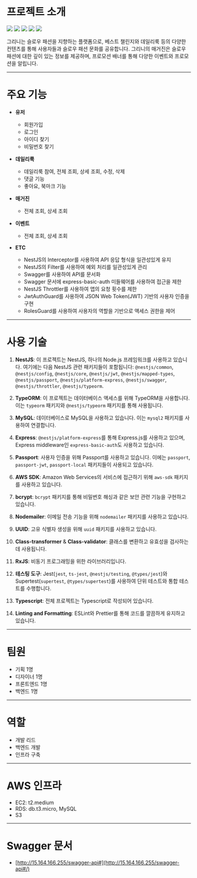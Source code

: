 # 프로젝트 소개

![](https://velog.velcdn.com/images/fkstndnjs/post/09bc5e31-9f68-4643-9607-bcce9e6b6ea8/image.png)
![](https://velog.velcdn.com/images/fkstndnjs/post/0530a752-3bc0-4a63-a173-604cb6de9d7d/image.png)
![](https://velog.velcdn.com/images/fkstndnjs/post/c97a1532-9d62-422b-90fc-8a0862bd8aee/image.png)
![](https://velog.velcdn.com/images/fkstndnjs/post/b1c72f82-3404-458d-8a64-694895b8406d/image.png)
![](https://velog.velcdn.com/images/fkstndnjs/post/3ca92a45-f374-42e1-943d-9be90e411940/image.png)

그리니는 슬로우 패션을 지향하는 플랫폼으로, 베스트 챌린지와 데일리룩 등의 다양한 컨텐츠를 통해 사용자들과 슬로우 패션 문화를 공유합니다. 그리니의 매거진은 슬로우 패션에 대한 깊이 있는 정보를 제공하며, 프로모션 배너를 통해 다양한 이벤트와 프로모션을 알립니다.

---

# 주요 기능

- **유저**
    - 회원가입
    - 로그인
    - 아이디 찾기
    - 비밀번호 찾기
 
- **데일리룩**
    - 데일리룩 참여, 전체 조회, 상세 조회, 수정, 삭제
    - 댓글 기능
    - 좋아요, 북마크 기능
      
- **매거진**
    - 전체 조회, 상세 조회
      
- **이벤트**
    - 전체 조회, 상세 조회
      
- **ETC**
    - NestJS의 Interceptor를 사용하여 API 응답 형식을 일관성있게 유지
    - NestJS의 Filter를 사용하여 예외 처리를 일관성있게 관리
    - Swagger를 사용하여 API를 문서화
    - Swagger 문서에 express-basic-auth 미들웨어를 사용하여 접근을 제한
    - NestJS Throttler를 사용하여 앱의 요청 횟수를 제한
    - JwtAuthGuard를 사용하여 JSON Web Token(JWT) 기반의 사용자 인증을 구현
    - RolesGuard를 사용하여 사용자의 역할을 기반으로 액세스 권한을 제어

---

# 사용 기술

1. **NestJS**: 이 프로젝트는 NestJS, 하나의 Node.js 프레임워크를 사용하고 있습니다. 여기에는 다음 NestJS 관련 패키지들이 포함됩니다: `@nestjs/common`, `@nestjs/config`, `@nestjs/core`, `@nestjs/jwt`, `@nestjs/mapped-types`, `@nestjs/passport`, `@nestjs/platform-express`, `@nestjs/swagger`, `@nestjs/throttler`, `@nestjs/typeorm`.

2. **TypeORM**: 이 프로젝트는 데이터베이스 액세스를 위해 TypeORM을 사용합니다. 이는 `typeorm` 패키지와 `@nestjs/typeorm` 패키지를 통해 사용됩니다.

3. **MySQL**: 데이터베이스로 MySQL을 사용하고 있습니다. 이는 `mysql2` 패키지를 사용하여 연결합니다.

4. **Express**: `@nestjs/platform-express`를 통해 Express.js를 사용하고 있으며, Express middleware인 `express-basic-auth`도 사용하고 있습니다.

5. **Passport**: 사용자 인증을 위해 Passport를 사용하고 있습니다. 이에는 `passport`, `passport-jwt`, `passport-local` 패키지들이 사용되고 있습니다.

6. **AWS SDK**: Amazon Web Services의 서비스에 접근하기 위해 `aws-sdk` 패키지를 사용하고 있습니다.

7. **bcrypt**: `bcrypt` 패키지를 통해 비밀번호 해싱과 같은 보안 관련 기능을 구현하고 있습니다.

8. **Nodemailer**: 이메일 전송 기능을 위해 `nodemailer` 패키지를 사용하고 있습니다.

9. **UUID**: 고유 식별자 생성을 위해 `uuid` 패키지를 사용하고 있습니다.

10. **Class-transformer** & **Class-validator**: 클래스를 변환하고 유효성을 검사하는데 사용됩니다.

11. **RxJS**: 비동기 프로그래밍을 위한 라이브러리입니다.

12. **테스팅 도구**: Jest(`jest`, `ts-jest`, `@nestjs/testing`, `@types/jest`)와 Supertest(`supertest`, `@types/supertest`)를 사용하여 단위 테스트와 통합 테스트를 수행합니다.

13. **Typescript**: 전체 프로젝트는 Typescript로 작성되어 있습니다.

14. **Linting and Formatting**: ESLint와 Prettier를 통해 코드를 깔끔하게 유지하고 있습니다.

---

# 팀원

- 기획 1명
- 디자이너 1명
- 프론트엔드 1명
- 백엔드 1명

---

# 역할

- 개발 리드
- 백엔드 개발
- 인프라 구축

---

# AWS 인프라

- EC2: t2.medium
- RDS: db.t3.micro, MySQL
- S3

---

# Swagger 문서

- [http://15.164.166.255/swagger-api#](http://15.164.166.255/swagger-api#/)
